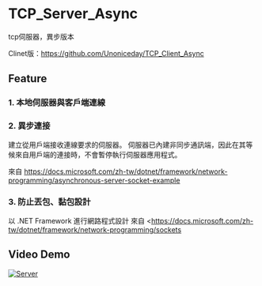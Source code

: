 # TCP_Server_Async

tcp伺服器，異步版本

Clinet版：https://github.com/Unoniceday/TCP_Client_Async

## Feature

### 1. 本地伺服器與客戶端連線

### 2. 異步連接

建立從用戶端接收連線要求的伺服器。 伺服器已內建非同步通訊端，因此在其等候來自用戶端的連接時，不會暫停執行伺服器應用程式。

來自 <https://docs.microsoft.com/zh-tw/dotnet/framework/network-programming/asynchronous-server-socket-example> 

### 3. 防止丟包、黏包設計

以 .NET Framework 進行網路程式設計
來自 <https://docs.microsoft.com/zh-tw/dotnet/framework/network-programming/sockets

## Video Demo

[![Server](https://img.youtube.com/vi/CHNczAMmE2g/0.jpg)](https://youtu.be/CHNczAMmE2g)
